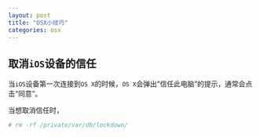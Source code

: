 ```yaml
---
layout: post
title: "OSX小技巧"
categories: osx
---
```


## 取消`iOS`设备的信任

当`iOS`设备第一次连接到`OS X`的时候，`OS X`会弹出“信任此电脑”的提示，通常会点击“同意”。

当想取消信任时，

``` bash
# rm -rf /private/var/db/lockdown/
```
